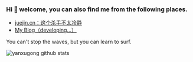 ### Hi 👋 welcome, you can also find me from the following places.

- [juejin.cn：这个杀手不太冷静](https://juejin.cn/user/958429872534056/posts)
- [My Blog（developing...）](https://yanxugong.github.io/blog/)

You can't stop the waves, but you can learn to surf.

![yanxugong github stats](https://github-readme-stats.vercel.app/api?username=yanxugong&show_icons=true)
